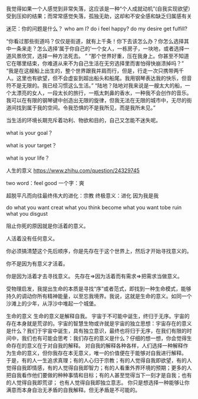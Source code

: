 我觉得如果一个人感觉到非常失落，这应该是一种“个人成就动机”(自我实现欲望）受到压抑的结果；而常常感觉失落，孤独无助，这却和不安全感和缺乏归属感有关

迷茫：你的问题是什么？
who am I? do i feel happy? do my desire get fulfill?

“你看过那些街道吗？仅仅是街道，就有上千条！你下去该怎么办？你怎么选择其中一条来走？怎么选择‘属于你自己的’一个女人，一栋房子，一块地，或者选择一道风景欣赏，选择一种方法死去。 ” “那个世界好重，压在我身上。你甚至不知道它在哪里结束，你难道从来不为自己生活在无穷选择里而害怕得快崩溃掉吗？” “我是在这艘船上出生的，整个世界跟我并肩而行，但是，行走一次只携带两千人。这里也有欲望，但不会虚妄到超出船头和船尾。我用钢琴表达我的快乐，但音符不是无限的。我已经习惯这么生活。” “陆地？陆地对我来说是一艘太大的船，一个太漂亮的女人，一段太长的旅行，一瓶太刺鼻的香水，一种我不会创作的音乐。我可以在有限的钢琴键中创造出无限的旋律，但我无法在无限的城市中，无尽的街道间找到属于我的空间。令我恐惧的不是我所见，而是我所未见。”

当生活的环境长期充斥着功利、物欲和目的，自己又怎能不迷失呢。

what is your goal？

what is your target？

what is your life？

人生的意义
https://www.zhihu.com/question/24329745

two word：feel good
一个字：爽 

超脱平凡而向往最终伟大的进化：宗教
终极意义：进化
因为我是我

do what you want
creat what you think
become what you want tobe
ruin what you disgust

阻止你死的原因就是你活着的意义。

人活着没有任何意义。

你必须搞清楚这个先后顺序，你是先存在于这个世界上，然后才开始寻找意义的。

你不是因为有意义才活着。

你是因为活着才去寻找意义。
先存在=>因为活着而有需求=>把需求当做意义。


受物理启发，我提出生命的本质是寻找“序”或者范式，即找到一种生命模式，能够持久的调动你所有精神能量，以至忘我境界。我说，这就是生命的意义。如同一个沙滩上的少年，从浮沙中堆起一个城堡。

生命的意义
生命的意义是解释自我。
宇宙于不可能中诞生，终归于无序。宇宙的存在本身就是荒谬的。宇宙的智慧生物或许就是宇宙的独立思想：宇宙存在的意义是什么？我们于宇宙中诞生，具有独立意识，最终也将归于无序，在我们有限的时间中，我们也有可能会思考：我们存在的意义是什么？仔细的想一想，你会觉得生命存在的意义在于对自我的解释。
对自我的解释各种各样，人们选择一种解释作为生命的意义，但你我存在本无意义，唯一的价值便在于能够对自我进行解释。
于是，有的人一生追求真理；有的人心归于宗教；有的人觉得自我即欲望，有的人觉得自我即情感，有的人觉得自我即智力；有的人看重外界环境的预期；更多的人把自我看作他们要做的种种事情和目标；有的人甚至觉得当下一刻才是自我；也有的人觉得自我即荒谬；
也有人觉得自我即独立意志。
你只是想选择一种能够让你满意而本身自治无矛盾的自我解释。但无矛盾是不可能的。

